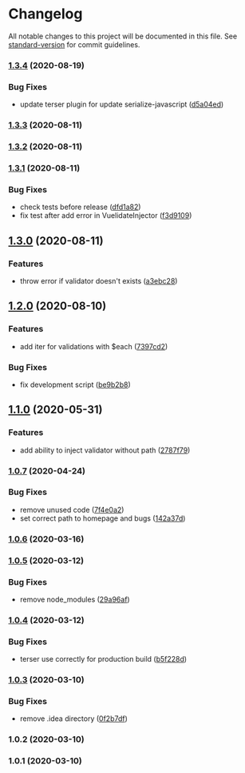 # Changelog

All notable changes to this project will be documented in this file. See [standard-version](https://github.com/conventional-changelog/standard-version) for commit guidelines.

### [1.3.4](https://github.com/leonied7/vuelidate-provider/compare/v1.3.3...v1.3.4) (2020-08-19)


### Bug Fixes

* update terser plugin for update serialize-javascript ([d5a04ed](https://github.com/leonied7/vuelidate-provider/commit/d5a04eddf1eebb2f8114e82f4c0c89d3d0c5dc4a))

### [1.3.3](https://github.com/leonied7/vuelidate-provider/compare/v1.3.2...v1.3.3) (2020-08-11)

### [1.3.2](https://github.com/leonied7/vuelidate-provider/compare/v1.3.1...v1.3.2) (2020-08-11)

### [1.3.1](https://github.com/leonied7/vuelidate-provider/compare/v1.3.0...v1.3.1) (2020-08-11)


### Bug Fixes

* check tests before release ([dfd1a82](https://github.com/leonied7/vuelidate-provider/commit/dfd1a820a8139b96a60453f7e8dd8a2841c7b0ed))
* fix test after add error in VuelidateInjector ([f3d9109](https://github.com/leonied7/vuelidate-provider/commit/f3d910990ffac9a97b677ec07c88e63a9cfddae1))

## [1.3.0](https://github.com/leonied7/vuelidate-provider/compare/v1.2.0...v1.3.0) (2020-08-11)


### Features

* throw error if validator doesn't exists ([a3ebc28](https://github.com/leonied7/vuelidate-provider/commit/a3ebc283fb4e61a6ddc4d30527842090b7f98454))

## [1.2.0](https://github.com/leonied7/vuelidate-provider/compare/v1.1.0...v1.2.0) (2020-08-10)


### Features

* add iter for validations with $each ([7397cd2](https://github.com/leonied7/vuelidate-provider/commit/7397cd29d0436ab4d3eb994bee89376bb68252dd))


### Bug Fixes

* fix development script ([be9b2b8](https://github.com/leonied7/vuelidate-provider/commit/be9b2b80473afe39b02a3b040d6fe7e78057f3dc))

## [1.1.0](https://github.com/leonied7/vuelidate-provider/compare/v1.0.7...v1.1.0) (2020-05-31)


### Features

* add ability to inject validator without path ([2787f79](https://github.com/leonied7/vuelidate-provider/commit/2787f79e556fba53f83c66adc0be1a87334d5357))

### [1.0.7](https://github.com/leonied7/vuelidate-provider/compare/v1.0.6...v1.0.7) (2020-04-24)


### Bug Fixes

* remove unused code ([7f4e0a2](https://github.com/leonied7/vuelidate-provider/commit/7f4e0a27ea1ed309018a91d96b7dd8e34a21ac2d))
* set correct path to homepage and bugs ([142a37d](https://github.com/leonied7/vuelidate-provider/commit/142a37d9e6cae99c4cab5bde20c8350e75344c6c))

### [1.0.6](https://github.com/leonied7/vuelidate-provider/compare/v1.0.5...v1.0.6) (2020-03-16)

### [1.0.5](https://github.com/leonied7/vuelidate-provider/compare/v1.0.4...v1.0.5) (2020-03-12)


### Bug Fixes

* remove node_modules ([29a96af](https://github.com/leonied7/vuelidate-provider/commit/29a96afcf79673794081cc1f4e939914b4eec9d2))

### [1.0.4](https://github.com/leonied7/vuelidate-provider/compare/v1.0.3...v1.0.4) (2020-03-12)


### Bug Fixes

* terser use correctly for production build ([b5f228d](https://github.com/leonied7/vuelidate-provider/commit/b5f228d761f06f7f2aaba33c3df4865a932a3d04))

### [1.0.3](https://github.com/leonied7/vuelidate-provider/compare/v1.0.2...v1.0.3) (2020-03-10)


### Bug Fixes

* remove .idea directory ([0f2b7df](https://github.com/leonied7/vuelidate-provider/commit/0f2b7df1fea3c2601025fcce4056913ae683c5a4))

### 1.0.2 (2020-03-10)

### 1.0.1 (2020-03-10)
